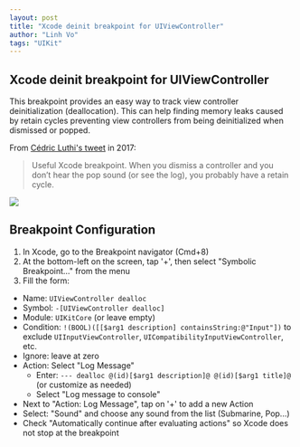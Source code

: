 ```yaml
---
layout: post
title: "Xcode deinit breakpoint for UIViewController"
author: "Linh Vo"
tags: "UIKit"
---
```


## Xcode deinit breakpoint for UIViewController

This breakpoint provides an easy way to track view controller deinitialization (deallocation). This can help finding memory leaks caused by retain cycles preventing view controllers from being deinitialized when dismissed or popped.

From [Cédric Luthi's tweet](https://twitter.com/0xced/status/900692839557992449) in 2017:

> Useful Xcode breakpoint. When you dismiss a controller and you don’t hear the pop sound (or see the log), you probably have a retain cycle.

![](https://pbs.twimg.com/media/DH_nWyhXUAIqByQ?format=png&name=medium)

## Breakpoint Configuration

1. In Xcode, go to the Breakpoint navigator (Cmd+8)
2. At the bottom-left on the screen, tap '+', then select "Symbolic Breakpoint..." from the menu
3. Fill the form:
  - Name: `UIViewController dealloc`
  - Symbol: `-[UIViewController dealloc]`
  - Module: `UIKitCore` (or leave empty)  
  - Condition: `!(BOOL)([[$arg1 description] containsString:@"Input"])` to exclude `UIInputViewController`, `UICompatibilityInputViewController`, etc.
  - Ignore: leave at zero
  - Action: Select "Log Message"
      - Enter: `--- dealloc @(id)[$arg1 description]@ @(id)[$arg1 title]@` (or customize as needed)
      - Select "Log message to console"
  - Next to "Action: Log Message", tap on '+' to add a new Action
  - Select: "Sound" and choose any sound from the list (Submarine, Pop...)
  - Check "Automatically continue after evaluating actions" so Xcode does not stop at the breakpoint